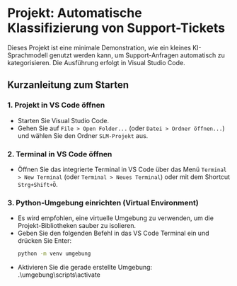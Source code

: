 # Projekt: Automatische Klassifizierung von Support-Tickets

Dieses Projekt ist eine minimale Demonstration, wie ein kleines KI-Sprachmodell genutzt werden kann, um Support-Anfragen automatisch zu kategorisieren. Die Ausführung erfolgt in Visual Studio Code.

## Kurzanleitung zum Starten

### 1. Projekt in VS Code öffnen
- Starten Sie Visual Studio Code.
- Gehen Sie auf `File > Open Folder...` (oder `Datei > Ordner öffnen...`) und wählen Sie den Ordner `SLM-Projekt` aus.

### 2. Terminal in VS Code öffnen
- Öffnen Sie das integrierte Terminal in VS Code über das Menü `Terminal > New Terminal` (oder `Terminal > Neues Terminal`) oder mit dem Shortcut `Strg+Shift+Ö`.

### 3. Python-Umgebung einrichten (Virtual Environment)
- Es wird empfohlen, eine virtuelle Umgebung zu verwenden, um die Projekt-Bibliotheken sauber zu isolieren.
- Geben Sie den folgenden Befehl in das VS Code Terminal ein und drücken Sie Enter:
  ```bash
  python -m venv umgebung

- Aktivieren Sie die gerade erstellte Umgebung:
  .\umgebung\scripts\activate